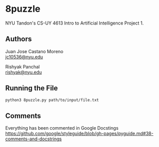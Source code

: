 # 8puzzle
NYU Tandon's CS-UY 4613 Intro to Artificial Intelligence Project 1.  

## Authors
Juan Jose Castano Moreno   
jc10536@nyu.edu   

Rishyak Panchal   
rishyak@nyu.edu   

## Running the File
```bash
python3 8puzzle.py path/to/input/file.txt
```

## Comments
Everything has been commented in Google Docstings https://github.com/google/styleguide/blob/gh-pages/pyguide.md#38-comments-and-docstrings

